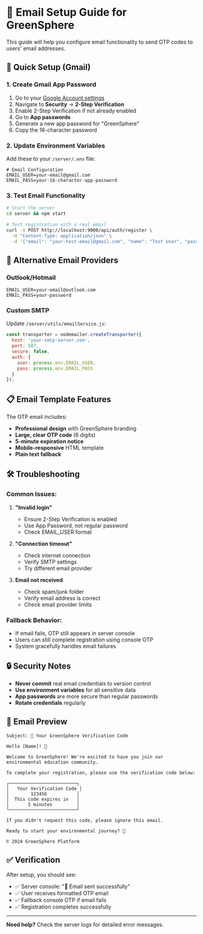 # 📧 Email Setup Guide for GreenSphere

This guide will help you configure email functionality to send OTP codes to users' email addresses.

## 🚀 Quick Setup (Gmail)

### 1. **Create Gmail App Password**

1. Go to your [Google Account settings](https://myaccount.google.com/)
2. Navigate to **Security** → **2-Step Verification**
3. Enable 2-Step Verification if not already enabled
4. Go to **App passwords**
5. Generate a new app password for "GreenSphere"
6. Copy the 16-character password

### 2. **Update Environment Variables**

Add these to your `/server/.env` file:

```env
# Email Configuration
EMAIL_USER=your-email@gmail.com
EMAIL_PASS=your-16-character-app-password
```

### 3. **Test Email Functionality**

```bash
# Start the server
cd server && npm start

# Test registration with a real email
curl -X POST http://localhost:9000/api/auth/register \
  -H "Content-Type: application/json" \
  -d '{"email": "your-test-email@gmail.com", "name": "Test User", "password": "TestPass123!", "role": "student"}'
```

## 🔧 Alternative Email Providers

### **Outlook/Hotmail**
```env
EMAIL_USER=your-email@outlook.com
EMAIL_PASS=your-password
```

### **Custom SMTP**
Update `/server/utils/emailService.js`:
```javascript
const transporter = nodemailer.createTransporter({
  host: 'your-smtp-server.com',
  port: 587,
  secure: false,
  auth: {
    user: process.env.EMAIL_USER,
    pass: process.env.EMAIL_PASS
  }
});
```

## 📋 Email Template Features

The OTP email includes:
- **Professional design** with GreenSphere branding
- **Large, clear OTP code** (6 digits)
- **5-minute expiration notice**
- **Mobile-responsive** HTML template
- **Plain text fallback**

## 🛠️ Troubleshooting

### **Common Issues:**

1. **"Invalid login"**
   - Ensure 2-Step Verification is enabled
   - Use App Password, not regular password
   - Check EMAIL_USER format

2. **"Connection timeout"**
   - Check internet connection
   - Verify SMTP settings
   - Try different email provider

3. **Email not received**
   - Check spam/junk folder
   - Verify email address is correct
   - Check email provider limits

### **Fallback Behavior:**
- If email fails, OTP still appears in server console
- Users can still complete registration using console OTP
- System gracefully handles email failures

## 🔒 Security Notes

- **Never commit** real email credentials to version control
- **Use environment variables** for all sensitive data
- **App passwords** are more secure than regular passwords
- **Rotate credentials** regularly

## 📧 Email Preview

```
Subject: 🌱 Your GreenSphere Verification Code

Hello [Name]! 👋

Welcome to GreenSphere! We're excited to have you join our environmental education community.

To complete your registration, please use the verification code below:

┌─────────────────────────┐
│   Your Verification Code │
│        123456           │
│  This code expires in   │
│       5 minutes         │
└─────────────────────────┘

If you didn't request this code, please ignore this email.

Ready to start your environmental journey? 🌱

© 2024 GreenSphere Platform
```

## ✅ Verification

After setup, you should see:
- ✅ Server console: "📧 Email sent successfully"
- ✅ User receives formatted OTP email
- ✅ Fallback console OTP if email fails
- ✅ Registration completes successfully

---

**Need help?** Check the server logs for detailed error messages.